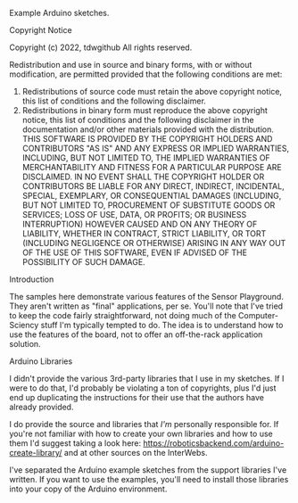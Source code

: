 Example Arduino sketches.

Copyright Notice

Copyright (c) 2022, tdwgithub
All rights reserved.

Redistribution and use in source and binary forms, with or without
modification, are permitted provided that the following conditions are met:
1. Redistributions of source code must retain the above copyright notice, this
   list of conditions and the following disclaimer.
2. Redistributions in binary form must reproduce the above copyright notice,
   this list of conditions and the following disclaimer in the documentation
   and/or other materials provided with the distribution.
THIS SOFTWARE IS PROVIDED BY THE COPYRIGHT HOLDERS AND CONTRIBUTORS "AS IS"
AND ANY EXPRESS OR IMPLIED WARRANTIES, INCLUDING, BUT NOT LIMITED TO, THE
IMPLIED WARRANTIES OF MERCHANTABILITY AND FITNESS FOR A PARTICULAR PURPOSE ARE
DISCLAIMED. IN NO EVENT SHALL THE COPYRIGHT HOLDER OR CONTRIBUTORS BE LIABLE
FOR ANY DIRECT, INDIRECT, INCIDENTAL, SPECIAL, EXEMPLARY, OR CONSEQUENTIAL
DAMAGES (INCLUDING, BUT NOT LIMITED TO, PROCUREMENT OF SUBSTITUTE GOODS OR
SERVICES; LOSS OF USE, DATA, OR PROFITS; OR BUSINESS INTERRUPTION) HOWEVER
CAUSED AND ON ANY THEORY OF LIABILITY, WHETHER IN CONTRACT, STRICT LIABILITY,
OR TORT (INCLUDING NEGLIGENCE OR OTHERWISE) ARISING IN ANY WAY OUT OF THE USE
OF THIS SOFTWARE, EVEN IF ADVISED OF THE POSSIBILITY OF SUCH DAMAGE.

Introduction 

The samples here demonstrate various features of the Sensor Playground.  They
aren't written as "final" applications, per se.  You'll note that I've tried
to keep the code fairly straightforward, not doing much of the Computer-Sciency
stuff I'm typically tempted to do.  The idea is to understand how to use the
features of the board, not to offer an off-the-rack application solution.

Arduino Libraries

I didn't provide the various 3rd-party libraries that I use in my sketches.
If I were to do that, I'd probably be violating a ton of copyrights, plus I'd
just end up duplicating the instructions for their use that the authors have
already provided.  

I do provide the source and libraries that *I'm* personally responsible for.
If you're not familiar with how to create your own libraries and how to use them
I'd suggest taking a look here: https://roboticsbackend.com/arduino-create-library/
and at other sources on the InterWebs.  

I've separated the Arduino example sketches from the support libraries I've written.
If you want to use the examples, you'll need to install those libraries into your
copy of the Arduino environment.




